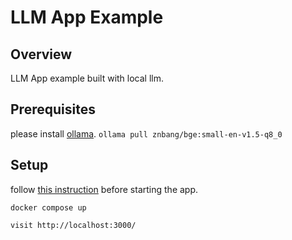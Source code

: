 # LLM App Example

## Overview
LLM App example built with local llm.


## Prerequisites

please install [ollama]([Prerequisites](https://ollama.com/download)).
`ollama pull znbang/bge:small-en-v1.5-q8_0`

## Setup

follow [this instruction](https://ts.llamaindex.ai/examples/local_llm) before starting the app.

`docker compose up`

`visit http://localhost:3000/`